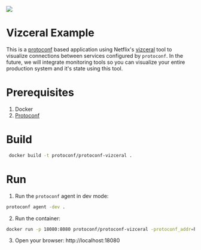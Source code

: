 ![](https://raw.githubusercontent.com/Netflix/vizceral/master/logo.png)

# Vizceral Example

This is a [protoconf](https://protoconf.github.io/protoconf) based application using Netflix's [vizceral](https://github.com/Netflix/vizceral) tool to visualize connections between services configured by `protoconf`.
In the future, we will integrate monitoring tools so you can visualize your entire production system and it's state using this tool.

# Prerequisites

1. Docker
2. [Protoconf](https://protoconf.github.io/protoconf/installation)

# Build

```sh
 docker build -t protoconf/protoconf-vizceral .
```

# Run

1. Run the `protoconf` agent in dev mode:

```sh
protoconf agent -dev .
```

2. Run the container:

```sh
docker run -p 18080:8080 protoconf/protoconf-vizceral -protoconf_addr=host.docker.internal:4300
```

3. Open your browser: http://localhost:18080
